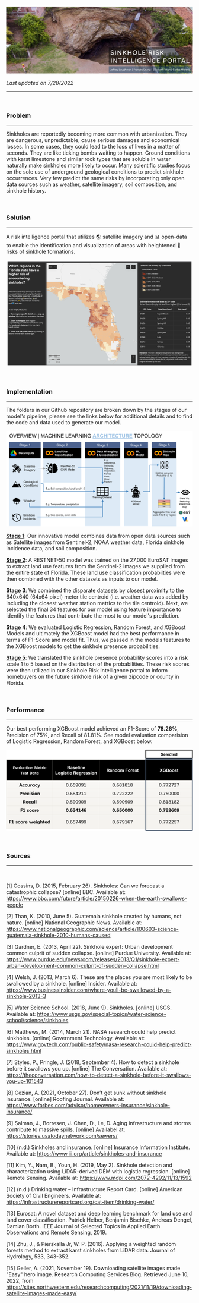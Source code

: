 ![portal banner](https://github.com/elizkhan/Sinkhole-Intelligence-Portal-Capstone/blob/7aef95da0340b05fae20f7020831b2a8944381a3/Sinkhole-Intelligence-Capstone/07_Images/sinkholeintelligence_banner.PNG)

_Last updated on 7/28/2022_

---


<br>

### Problem
---

Sinkholes are reportedly becoming more common with urbanization. They are dangerous, unpredictable, cause serious damages and economical losses. In some cases, they could lead to the loss of lives in a matter of seconds. They are like ticking bombs waiting to happen. Ground conditions with karst limestone and similar rock types that are soluble in water naturally make sinkholes more likely to occur. Many scientific studies focus on the sole use of underground geological conditions to predict sinkhole occurrences. Very few predict the same risks by incorporating only open data sources  such as weather, satellite imagery, soil composition, and sinkhole history. 

<br>

### Solution
---

A risk intelligence portal that utilizes 🌎 satellite imagery and 📊 open-data to enable the identification and visualization of areas with heightened 🚧 risks of sinkhole formations.

![Portal Screenshot](https://github.com/elizkhan/Sinkhole-Intelligence-Portal-Capstone/blob/7aef95da0340b05fae20f7020831b2a8944381a3/Sinkhole-Intelligence-Capstone/07_Images/sinkhole-risk-intelligence-portal-screenshot.png)

<br>

### Implementation
---

The folders in our Github repository are broken down by the stages of our model's pipeline, please see the links below for additional details and to find the code and data used to generate our model.

![Technical Diagram](https://github.com/elizkhan/Sinkhole-Intelligence-Portal-Capstone/blob/7aef95da0340b05fae20f7020831b2a8944381a3/Sinkhole-Intelligence-Capstone/07_Images/technical_diagram.png)

[__Stage 1__](https://github.com/elizkhan/Sinkhole-Intelligence-Portal-Capstone/tree/main/Sinkhole-Intelligence-Capstone/01_Data_Inputs): Our innovative model combines data from open data sources such as Satellite images from Sentinel-2, NOAA weather data, Florida sinkhole incidence data, and soil composition.

[__Stage 2__](https://github.com/elizkhan/Sinkhole-Intelligence-Portal-Capstone/tree/main/Sinkhole-Intelligence-Capstone/02_Land_Use_Classification): A RESTNET-50 model was trained on the 27,000 EuroSAT images to extract land use features from the Sentinel-2 images we supplied from the entire state of Florida. These land use classification probabilties were then combined with the other datasets as inputs to our model.

[__Stage 3__](https://github.com/elizkhan/Sinkhole-Intelligence-Portal-Capstone/tree/main/Sinkhole-Intelligence-Capstone/03_Data_Wrangling): We combined the disparate datasets by closest proximity to the 640x640 (64x64 pixel) meter tile centroid (i.e. weather data was added by including the closest weather station metrics to the tile centroid). Next, we selected the final 34 features for our model using feature importance to identify the features that contribute the most to our model's prediction.

[__Stage 4__](https://github.com/elizkhan/Sinkhole-Intelligence-Portal-Capstone/tree/main/Sinkhole-Intelligence-Capstone/04_ML_Model): We evaluated Logistic Regression, Random Forest, and XGBoost Models and ultimately the XGBoost model had the best performance in terms of F1-Score and model fit. Thus, we passed in the models features to the XGBoost models to get the sinkhole presence probabilities.

[__Stage 5__](https://github.com/elizkhan/Sinkhole-Intelligence-Portal-Capstone/tree/main/Sinkhole-Intelligence-Capstone/05_Sinkhole_Risk): We translated the sinkhole presence probability scores into a risk scale 1 to 5 based on the distribution of the probabilities. These risk scores were then utilized in our Sinkhole Risk Intelligence portal to inform homebuyers on the future sinkhole risk of a given zipcode or county in Florida.

<br>

### Performance
---
Our best performing XGBoost model achieved an F1-Score of __78.26%__, Precision of 75%, and Recall of 81.81%. See model evaluation comparision of Logistic Regression, Random Forest, and XGBoost below.

![Model Eval](https://github.com/elizkhan/Sinkhole-Intelligence-Portal-Capstone/blob/167adf49739e4c60bd95364eb36ce4f9959cd119/Sinkhole-Intelligence-Capstone/07_Images/model-evaluation.png)

<br>

### Sources

---

<br>

[1] Cossins, D. (2015, February 26). Sinkholes: Can we forecast a catastrophic collapse? [online] BBC. Available at: https://www.bbc.com/future/article/20150226-when-the-earth-swallows-people

[2] Than, K. (2010, June 5). Guatemala sinkhole created by humans, not nature. [online] National Geographic News. Available at: https://www.nationalgeographic.com/science/article/100603-science-guatemala-sinkhole-2010-humans-caused 

[3] Gardner, E. (2013, April 22). Sinkhole expert: Urban development common culprit of sudden collapse. [online] Purdue University. Available at: https://www.purdue.edu/newsroom/releases/2013/Q1/sinkhole-expert-urban-development-common-culprit-of-sudden-collapse.html 

[4] Welsh, J. (2013, March 6). These are the places you are most likely to be swallowed by a sinkhole. [online] Insider. Available at: https://www.businessinsider.com/where-youll-be-swallowed-by-a-sinkhole-2013-3 

[5] Water Science School. (2018, June 9). Sinkholes. [online] USGS. Available at: https://www.usgs.gov/special-topics/water-science-school/science/sinkholes

[6] Matthews, M. (2014, March 21). NASA research could help predict sinkholes. [online] Government Technology. Available at: https://www.govtech.com/public-safety/nasa-research-could-help-predict-sinkholes.html

[7] Styles, P., Pringle, J. (2018, September 4). How to detect a sinkhole before it swallows you up. [online] The Conversation. Available at: https://theconversation.com/how-to-detect-a-sinkhole-before-it-swallows-you-up-101543

[8] Cezian, A. (2021, October 27). Don’t get sunk without sinkhole insurance. [online] Roofing Journal. Available at: https://www.forbes.com/advisor/homeowners-insurance/sinkhole-insurance/ 

[9] Salman, J., Borresen, J. Chen, D., Le, D. Aging infrastructure and storms contribute to massive spills. [online] Availabel at: https://stories.usatodaynetwork.com/sewers/

[10] (n.d.) Sinkholes and insurance. [online] Insurance Information Institute. Available at: https://www.iii.org/article/sinkholes-and-insurance 

[11] Kim, Y., Nam, B., Youn, H. (2019, May 2). Sinkhole detection and characterization using LiDAR-derived DEM with logistic regression. [online] Remote Sensing. Available at: https://www.mdpi.com/2072-4292/11/13/1592 

[12] (n.d.) Drinking water – Infrastructure Report Card. [online] American Society of Civil Engineers. Available at: https://infrastructurereportcard.org/cat-item/drinking-water/ 

[13] Eurosat: A novel dataset and deep learning benchmark for land use and land cover classification. Patrick Helber, Benjamin Bischke, Andreas Dengel, Damian Borth. IEEE Journal of Selected Topics in Applied Earth Observations and Remote Sensing, 2019.

[14] Zhu, J., & Pierskalla Jr, W. P. (2016). Applying a weighted random forests method to extract karst sinkholes from LiDAR data. Journal of Hydrology, 533, 343-352.

[15] Geller, A. (2021, November 19). Downloading satellite images made "Easy" hero image. Research Computing Services Blog. Retrieved June 10, 2022, from https://sites.northwestern.edu/researchcomputing/2021/11/19/downloading-satellite-images-made-easy/ 
